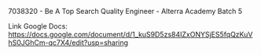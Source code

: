 7038320 - Be A Top Search Quality Engineer - Alterra Academy Batch 5

Link Google Docs: 
https://docs.google.com/document/d/1_kuS9D5zs84IZxONYSjES5fqQzKuVhS0JGhCm-qc7X4/edit?usp=sharing